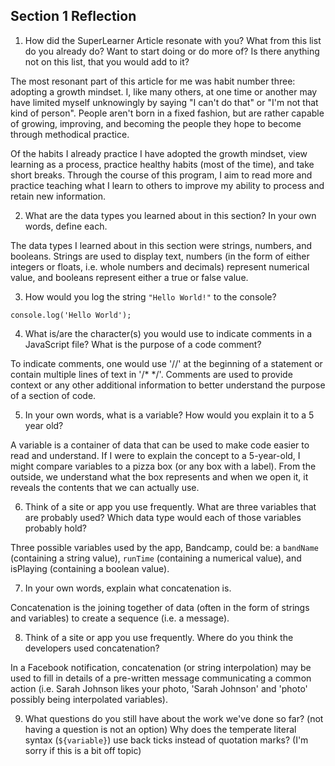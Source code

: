 ## Section 1 Reflection

1. How did the SuperLearner Article resonate with you? What from this list do you already do? Want to start doing or do more of? Is there anything not on this list, that you would add to it?

The most resonant part of this article for me was habit number three: adopting a growth mindset.  I, like many others, at one time or another may have limited myself unknowingly by saying "I can't do that" or "I'm not that kind of person".  People aren't born in a fixed fashion, but are rather capable of growing, improving, and becoming the people they hope to become through methodical practice.  

Of the habits I already practice I have adopted the growth mindset, view learning as a process, practice healthy habits (most of the time), and take short breaks.  Through the course of this program, I aim to read more and practice teaching what I learn to others to improve my ability to process and retain new information.

2. What are the data types you learned about in this section? In your own words, define each.

The data types I learned about in this section were strings, numbers, and booleans.  Strings are used to display text, numbers (in the form of either integers or floats, i.e. whole numbers and decimals) represent numerical value, and booleans represent either a true or false value.

3. How would you log the string `"Hello World!"` to the console?

`console.log('Hello World');`

4. What is/are the character(s) you would use to indicate comments in a JavaScript file? What is the purpose of a code comment?

To indicate comments, one would use '//' at the beginning of a statement or contain multiple lines of text in '/* */'.  Comments are used to provide context or any other additional information to better understand the purpose of a section of code.

5. In your own words, what is a variable? How would you explain it to a 5 year old?

A variable is a container of data that can be used to make code easier to read and understand.  If I were to explain the concept to a 5-year-old, I might compare variables to a pizza box (or any box with a label).  From the outside, we understand what the box represents and when we open it, it reveals the contents that we can actually use.

6. Think of a site or app you use frequently. What are three variables that are probably used? Which data type would each of those variables probably hold?

Three possible variables used by the app, Bandcamp, could be: a `bandName` (containing a string value), `runTime` (containing a numerical value), and isPlaying (containing a boolean value).

7. In your own words, explain what concatenation is.

Concatenation is the joining together of data (often in the form of strings and variables) to create a sequence (i.e. a message).

8. Think of a site or app you use frequently. Where do you think the developers used concatenation?

In a Facebook notification, concatenation (or string interpolation) may be used to fill in details of a pre-written message communicating a common action (i.e. Sarah Johnson likes your photo, 'Sarah Johnson' and 'photo' possibly being interpolated variables).

9. What questions do you still have about the work we've done so far? (not having a question is not an option)
Why does the temperate literal syntax (``${variable}``) use back ticks instead of quotation marks? (I'm sorry if this is a bit off topic)
